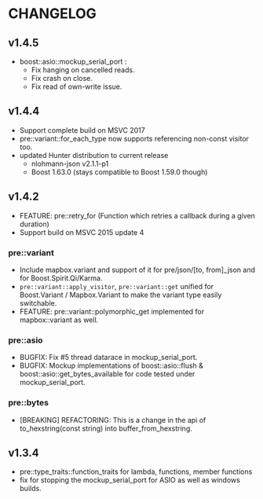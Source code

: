 # CHANGELOG

## v1.4.5
  * boost::asio::mockup\_serial\_port :
    * Fix hanging on cancelled reads.
    * Fix crash on close.
    * Fix read of own-write issue.

## v1.4.4
  * Support complete build on MSVC 2017
  * pre::variant::for_each_type now supports referencing non-const visitor too.
  * updated Hunter distribution to current release 
    * nlohmann-json v2.1.1-p1
    * Boost 1.63.0 (stays compatible to Boost 1.59.0 though)

## v1.4.2

  * FEATURE: pre::retry_for (Function which retries a callback during a given duration)
  * Support build on MSVC 2015 update 4

### pre::variant
  * Include mapbox.variant and support of it for pre/json/[to, from]\_json and for Boost.Spirit.Qi/Karma.
  * `pre::variant::apply_visitor`, `pre::variant::get` unified for Boost.Variant / Mapbox.Variant to make the variant type easily switchable.
  * FEATURE: pre::variant::polymorphic_get implemented for mapbox::variant as well.

### pre::asio
  * BUGFIX: Fix #5 thread datarace in mockup_serial_port.
  * BUGFIX: Mockup implementations of boost::asio::flush & boost::asio::get_bytes_available for code tested under mockup_serial_port.

### pre::bytes
  * [BREAKING] REFACTORING: This is a change in the api of to_hexstring(const string) into buffer_from_hexstring.

## v1.3.4

 * pre::type_traits::function_traits for lambda, functions, member functions
 * fix for stopping the mockup_serial_port for ASIO as well as windows builds.

